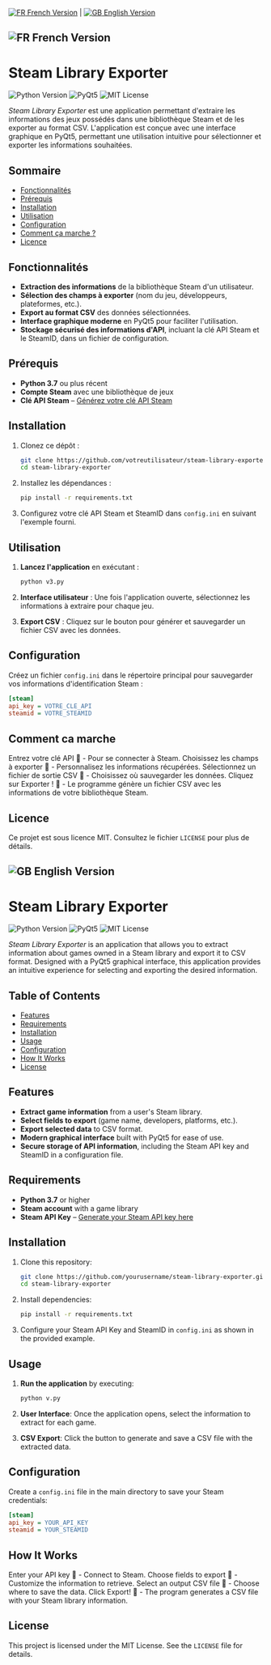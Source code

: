 [![FR](https://img.icons8.com/color/24/000000/france.png) French Version](#-french-version) | [![GB](https://img.icons8.com/color/24/000000/great-britain.png) English Version](#-english-version)



## ![FR](https://img.icons8.com/color/48/000000/france.png) French Version

# Steam Library Exporter

![Python Version](https://img.shields.io/badge/Python-3.7%2B-blue)
![PyQt5](https://img.shields.io/badge/PyQt5-v5.15.4-brightgreen)
![MIT License](https://img.shields.io/badge/License-MIT-yellow)

*Steam Library Exporter* est une application permettant d'extraire les informations des jeux possédés dans une bibliothèque Steam et de les exporter au format CSV. L'application est conçue avec une interface graphique en PyQt5, permettant une utilisation intuitive pour sélectionner et exporter les informations souhaitées.

## Sommaire
- [Fonctionnalités](#fonctionnalités)
- [Prérequis](#prérequis)
- [Installation](#installation)
- [Utilisation](#utilisation)
- [Configuration](#configuration)
- [Comment ça marche ?](#comment-ca-marche)
- [Licence](#licence)

## Fonctionnalités

- **Extraction des informations** de la bibliothèque Steam d'un utilisateur.
- **Sélection des champs à exporter** (nom du jeu, développeurs, plateformes, etc.).
- **Export au format CSV** des données sélectionnées.
- **Interface graphique moderne** en PyQt5 pour faciliter l'utilisation.
- **Stockage sécurisé des informations d'API**, incluant la clé API Steam et le SteamID, dans un fichier de configuration.

## Prérequis

- **Python 3.7** ou plus récent
- **Compte Steam** avec une bibliothèque de jeux
- **Clé API Steam** – [Générez votre clé API Steam](https://steamcommunity.com/dev/apikey)

## Installation

1. Clonez ce dépôt :

   ```bash
   git clone https://github.com/votreutilisateur/steam-library-exporter.git
   cd steam-library-exporter
   ```

2. Installez les dépendances :

   ```bash
   pip install -r requirements.txt
   ```

3. Configurez votre clé API Steam et SteamID dans `config.ini` en suivant l'exemple fourni.

## Utilisation

1. **Lancez l'application** en exécutant :

   ```bash
   python v3.py
   ```

2. **Interface utilisateur** : Une fois l'application ouverte, sélectionnez les informations à extraire pour chaque jeu.
3. **Export CSV** : Cliquez sur le bouton pour générer et sauvegarder un fichier CSV avec les données.

## Configuration

Créez un fichier `config.ini` dans le répertoire principal pour sauvegarder vos informations d'identification Steam :

```ini
[steam]
api_key = VOTRE_CLE_API
steamid = VOTRE_STEAMID
```

## Comment ca marche

Entrez votre clé API 🔑 - Pour se connecter à Steam.
Choisissez les champs à exporter 📝 - Personnalisez les informations récupérées.
Sélectionnez un fichier de sortie CSV 📂 - Choisissez où sauvegarder les données.
Cliquez sur Exporter ! 🚀 - Le programme génère un fichier CSV avec les informations de votre bibliothèque Steam.

## Licence

Ce projet est sous licence MIT. Consultez le fichier `LICENSE` pour plus de détails.


## ![GB](https://img.icons8.com/color/48/000000/great-britain.png) English Version

# Steam Library Exporter

![Python Version](https://img.shields.io/badge/Python-3.7%2B-blue)
![PyQt5](https://img.shields.io/badge/PyQt5-v5.15.4-brightgreen)
![MIT License](https://img.shields.io/badge/License-MIT-yellow)

*Steam Library Exporter* is an application that allows you to extract information about games owned in a Steam library and export it to CSV format. Designed with a PyQt5 graphical interface, this application provides an intuitive experience for selecting and exporting the desired information.

## Table of Contents
- [Features](#features)
- [Requirements](#requirements)
- [Installation](#installation)
- [Usage](#usage)
- [Configuration](#configuration)
- [How It Works](#how-it-works)
- [License](#license)

## Features

- **Extract game information** from a user's Steam library.
- **Select fields to export** (game name, developers, platforms, etc.).
- **Export selected data** to CSV format.
- **Modern graphical interface** built with PyQt5 for ease of use.
- **Secure storage of API information**, including the Steam API key and SteamID in a configuration file.

## Requirements

- **Python 3.7** or higher
- **Steam account** with a game library
- **Steam API Key** – [Generate your Steam API key here](https://steamcommunity.com/dev/apikey)

## Installation

1. Clone this repository:

   ```bash
   git clone https://github.com/yourusername/steam-library-exporter.git
   cd steam-library-exporter


2. Install dependencies:

   ```bash
   pip install -r requirements.txt
   ```

3. Configure your Steam API Key and SteamID in `config.ini` as shown in the provided example.

## Usage

1. **Run the application** by executing:

   ```bash
   python v.py
   ```

2. **User Interface**: Once the application opens, select the information to extract for each game.
3. **CSV Export**: Click the button to generate and save a CSV file with the extracted data.

## Configuration

Create a `config.ini` file in the main directory to save your Steam credentials:

```ini
[steam]
api_key = YOUR_API_KEY
steamid = YOUR_STEAMID
```
## How It Works

Enter your API key 🔑 - Connect to Steam.
Choose fields to export 📝 - Customize the information to retrieve.
Select an output CSV file 📂 - Choose where to save the data.
Click Export! 🚀 - The program generates a CSV file with your Steam library information.

## License

This project is licensed under the MIT License. See the `LICENSE` file for details.

